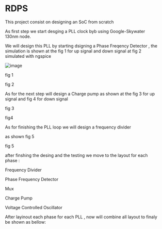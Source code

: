 # RDPS
This project consist on designing an SoC from scratch

As first step we start desging a PLL clock byb using  Google-Skywater 130nm node.

We will design this PLL by starting dsigning a Phase Freqency Detector , the simulation is shown at the fig 1 for up signal and down signal at fig 2 simulated with ngspice

![image](https://user-images.githubusercontent.com/67355283/163258394-fe32b510-f768-4d3f-bcc7-3bb8883da135.png)

 
fig 1

 
fig 2


As for the next step will design a Charge pump as shown at the fig 3 for up signal and fig 4 for down signal

 
fig 3

 
fig4

As for finishing the PLL loop we will design a frequency divider

as shown fig 5

 
fig 5

 after finshing the desing and the testing we move to the layout for each phase :

Frequency Divider

 
Phase Frequency Detector

 
Mux

 

Charge Pump


 

Voltage Controlled Oscillator

 

After layinout each phase for each PLL , now will combine all layout to finaly be shown as bellow:

 










